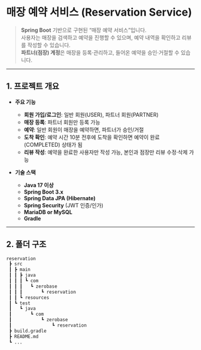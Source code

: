 # 매장 예약 서비스 (Reservation Service)

> **Spring Boot** 기반으로 구현된 “매장 예약 서비스”입니다.  
> 사용자는 매장을 검색하고 예약을 진행할 수 있으며, 예약 내역을 확인하고 리뷰를 작성할 수 있습니다.  
> **파트너(점장) 계정**은 매장을 등록·관리하고, 들어온 예약을 승인·거절할 수 있습니다.

---

## 1. 프로젝트 개요

- **주요 기능**
  - **회원 가입/로그인**: 일반 회원(USER), 파트너 회원(PARTNER)
  - **매장 등록**: 파트너 회원만 등록 가능
  - **예약**: 일반 회원이 매장을 예약하면, 파트너가 승인/거절
  - **도착 확인**: 예약 시간 10분 전후에 도착을 확인하면 예약이 완료(COMPLETED) 상태가 됨
  - **리뷰 작성**: 예약을 완료한 사용자만 작성 가능, 본인과 점장만 리뷰 수정·삭제 가능

- **기술 스택**
  - **Java 17 이상**
  - **Spring Boot 3.x**
  - **Spring Data JPA (Hibernate)**
  - **Spring Security** (JWT 인증/인가)
  - **MariaDB or MySQL**
  - **Gradle**  

---

## 2. 폴더 구조

```bash
reservation
 ┣ src
 ┃ ┣ main
 ┃ ┃ ┣ java
 ┃ ┃ ┃ ┗ com
 ┃ ┃ ┃   ┗ zerobase
 ┃ ┃ ┃       ┗ reservation
 ┃ ┃ ┗ resources
 ┃ ┗ test
 ┃   ┗ java
 ┃       ┗ com
 ┃           ┗ zerobase
 ┃               ┗ reservation
 ┣ build.gradle
 ┣ README.md
 ┗ ...
